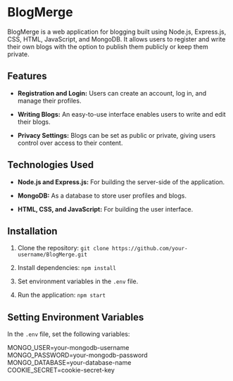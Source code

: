 # BlogMerge

BlogMerge is a web application for blogging built using Node.js, Express.js, CSS, HTML, JavaScript, and MongoDB. It allows users to register and write their own blogs with the option to publish them publicly or keep them private.

## Features

- **Registration and Login:** Users can create an account, log in, and manage their profiles.

- **Writing Blogs:** An easy-to-use interface enables users to write and edit their blogs.

- **Privacy Settings:** Blogs can be set as public or private, giving users control over access to their content.

## Technologies Used

- **Node.js and Express.js:** For building the server-side of the application.

- **MongoDB:** As a database to store user profiles and blogs.

- **HTML, CSS, and JavaScript:** For building the user interface.

## Installation

1. Clone the repository: `git clone https://github.com/your-username/BlogMerge.git`

2. Install dependencies: `npm install`

3. Set environment variables in the `.env` file.

4. Run the application: `npm start`

## Setting Environment Variables

In the `.env` file, set the following variables:

MONGO_USER=your-mongodb-username <br />
MONGO_PASSWORD=your-mongodb-password <br />
MONGO_DATABASE=your-database-name <br />
COOKIE_SECRET=cookie-secret-key <br />
